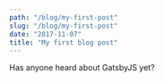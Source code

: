 ```yaml
---
path: "/blog/my-first-post"
slug: "/blog/my-first-post"
date: "2017-11-07"
title: "My first blog post"
---
```


Has anyone heard about GatsbyJS yet?